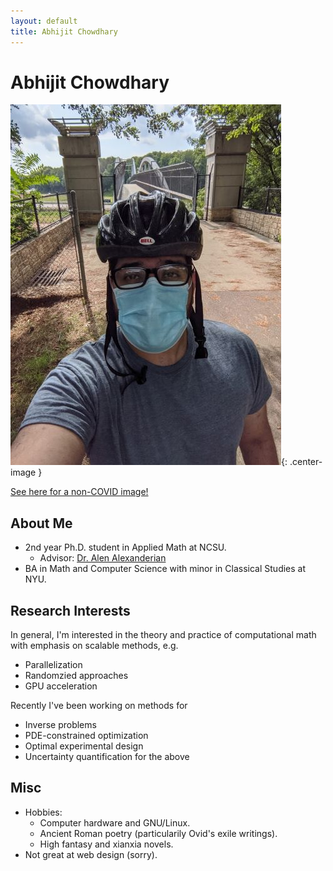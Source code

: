 ```yaml
---
layout: default
title: Abhijit Chowdhary
---
```

# Abhijit Chowdhary

![](./profilepic.jpg){: .center-image }

[See here for a non-COVID image!](./profilepic_old.jpg)

## About Me

- 2nd year Ph.D. student in Applied Math at NCSU.
  - Advisor: [Dr. Alen Alexanderian](https://aalexan3.math.ncsu.edu/)
- BA in Math and Computer Science with minor in Classical Studies at NYU.

## Research Interests

In general, I'm interested in the theory and practice of computational math with
emphasis on scalable methods, e.g.
  - Parallelization
  - Randomzied approaches
  - GPU acceleration

Recently I've been working on methods for
- Inverse problems
- PDE-constrained optimization
- Optimal experimental design
- Uncertainty quantification for the above

## Misc
- Hobbies:
  - Computer hardware and GNU/Linux.
  - Ancient Roman poetry (particularily Ovid's exile writings).
  - High fantasy and xianxia novels.
- Not great at web design (sorry).

